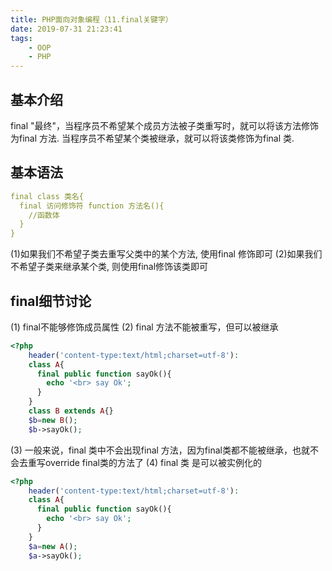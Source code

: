```yaml
---
title: PHP面向对象编程（11.final关键字）
date: 2019-07-31 21:23:41
tags:
    - OOP
    - PHP
---
```

## 基本介绍
final "最终"，当程序员不希望某个成员方法被子类重写时，就可以将该方法修饰为final 方法.
当程序员不希望某个类被继承，就可以将该类修饰为final 类.
## 基本语法
```yaml
final class 类名{
  final 访问修饰符 function 方法名(){
    //函数体
  }
}
```
(1)如果我们不希望子类去重写父类中的某个方法, 使用final 修饰即可
(2)如果我们不希望子类来继承某个类, 则使用final修饰该类即可
## final细节讨论
(1)	final不能够修饰成员属性
(2)	final 方法不能被重写，但可以被继承
```php
<?php
    header('content-type:text/html;charset=utf-8'):
    class A{
      final public function sayOk(){
        echo '<br> say Ok';
      }
    }
    class B extends A{}
    $b=new B();
    $b->sayOk();
```
(3)	一般来说，final 类中不会出现final 方法，因为final类都不能被继承，也就不会去重写override final类的方法了
(4)	final 类 是可以被实例化的
```php
<?php
    header('content-type:text/html;charset=utf-8'):
    class A{
      final public function sayOk(){
        echo '<br> say Ok';
      }
    }
    $a=new A();
    $a->sayOk();
```


